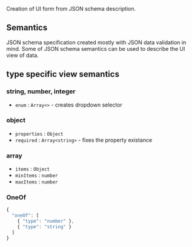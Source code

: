 Creation of UI form from JSON schema description.

## Semantics

JSON schema specification created mostly with JSON data validation in mind.
Some of JSON schema semantics can be used to describe the UI view of data.

## type specific view semantics

### string, number, integer

 * `enum` : `Array<>` - creates dropdown selector

### object

 * `properties` : `Object`
 * `required` : `Array<string>` - fixes the property existance

### array

 * `items` : `Object`
 * `minItems` : `number`
 * `maxItems` : `number`

### OneOf

```js
{
  "oneOf": [
    { "type": "number" },
    { "type": "string" }
  ]
}
```
